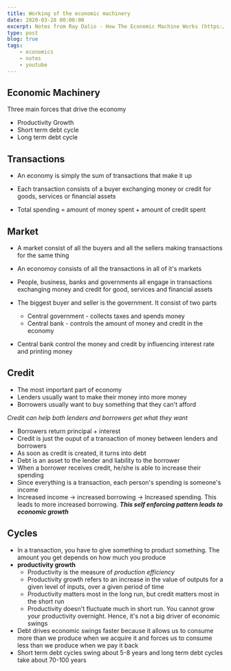 ```yaml
---
title: Working of the economic machinery
date: 2020-03-28 00:00:00
excerpt: Notes from Ray Dalio - How The Economic Machine Works (https://www.youtube.com/watch?v=PHe0bXAIuk0)
type: post
blog: true
tags:
    - economics
    - notes
    - youtube
---
```


## Economic Machinery

Three main forces that drive the economy

- Productivity Growth
- Short term debt cycle
- Long term debt cycle

## Transactions

- An economy is simply the sum of transactions that make it up
- Each transaction consists of a buyer exchanging money or credit for goods, services or financial assets

- Total spending = amount of money spent + amount of credit spent

## Market

- A market consist of all the buyers and all the sellers making transactions for the same thing
- An economoy consists of all the transactions in all of it's markets
- People, business, banks and governments all engage in transactions exchanging money and credit for good, services and financial assets

- The biggest buyer and seller is the government. It consist of two parts
  - Central government - collects taxes and spends money
  - Central bank - controls the amount of money and credit in the economy
- Central bank control the money and credit by influencing interest rate and printing money

## Credit

- The most important part of economy
- Lenders usually want to make their money into more money
- Borrowers usually want to buy something that they can't afford

_Credit can help both lenders and borrowers get what they want_

- Borrowers return principal + interest
- Credit is just the ouput of a transaction of money between lenders and borrowers
- As soon as credit is created, it turns into debt
- Debt is an asset to the lender and liability to the borrower
- When a borrower receives credit, he/she is able to increase their spending
- Since everything is a transaction, each person's spending is someone's income
- Increased income -> increased borrowing -> Increased spending. This leads to more increased borrowing. **_This self enforcing pattern leads to economic growth_**

## Cycles

- In a transaction, you have to give something to product something. The amount you get depends on how much you produce
- **productivity growth**
  - Productivity is the measure of _production efficiency_
  - Productivity growth refers to an increase in the value of outputs for a given level of inputs, over a given period of time
  - Productivity matters most in the long run, but credit matters most in the short run
  - Productivity doesn't fluctuate much in short run. You cannot grow your productivity overnight. Hence, it's not a big driver of economic swings
- Debt drives economic swings faster because it allows us to consume more than we produce when we acquire it and forces us to consume less than we produce when we pay it back
- Short term debt cycles swing about 5-8 years and long term debt cycles take about 70-100 years

